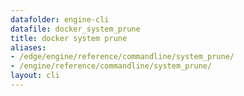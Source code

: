 ```yaml
---
datafolder: engine-cli
datafile: docker_system_prune
title: docker system prune
aliases:
- /edge/engine/reference/commandline/system_prune/
- /engine/reference/commandline/system_prune/
layout: cli
---
```


<!--
此页面是根据 Docker 源代码自动生成的。如果您想建议更改此处显示的文本，请在 GitHub 上的源代码仓库中打开一个工单或拉取请求：

https://github.com/docker/cli
-->
